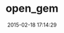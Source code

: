 ---
layout: post
title:  "open_gem"
repo:   "adamsanderson/open_gem"
date:   2015-02-18 17:14:29
gemurl: http://github.com/adamsanderson/open_gem
---